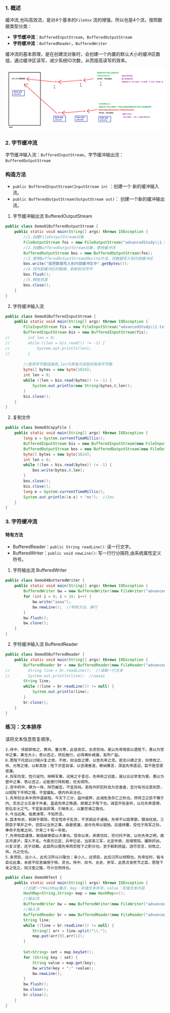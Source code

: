 ### 1. 概述

缓冲流,也叫高效流，是对4个基本的`FileXxx` 流的增强，所以也是4个流，按照数据类型分类：

* **字节缓冲流**：`BufferedInputStream`，`BufferedOutputStream` 
* **字符缓冲流**：`BufferedReader`，`BufferedWriter`

缓冲流的基本原理，是在创建流对象时，会创建一个内置的默认大小的缓冲区数组，通过缓冲区读写，减少系统IO次数，从而提高读写的效率。

![01_缓冲流的原理](images/01_%E7%BC%93%E5%86%B2%E6%B5%81%E7%9A%84%E5%8E%9F%E7%90%86.bmp)

### 2. 字节缓冲流

字节缓冲输入流：`BufferedInputStream`，字节缓冲输出流：`BufferedOutputStream` 

### 构造方法

* `public BufferedInputStream(InputStream in)` ：创建一个 新的缓冲输入流。 
* `public BufferedOutputStream(OutputStream out)`： 创建一个新的缓冲输出流。

1. 字节缓冲输出流 BufferedOutputStream

```Java
public class Demo01BufferedOutputStream {
    public static void main(String[] args) throws IOException {
        //1.创建FileOutputStream对象
        FileOutputStream fos = new FileOutputStream("advancedStudy\\1.txt");
        //2.创建BufferedOutputStream对象，使用缓冲流
        BufferedOutputStream bos = new BufferedOutputStream(fos);
        //3.使用BufferedOutputStream的write方法，将数据写入到内部缓冲区
        bos.write("我把数据写入到内部缓冲区中".getBytes());
        //4.将内部缓冲区的数据，刷新到文件中
        bos.flush();
        //5.释放资源
        bos.close();
    }
}
```

2. 字符缓冲输入流

```Java
public class Demo02BufferedInputStream {
    public static void main(String[] args) throws IOException {
        FileInputStream fis = new FileInputStream("advancedStudy\\1.txt");
        BufferedInputStream bis = new BufferedInputStream(fis);
//        int len = 0;
//        while ((len = bis.read()) != -1) {
//            System.out.println(len);
//        }
        
        //使用字节数组接收,len代表每次读取的有效字节数
        byte[] bytes = new byte[1024];
        int len = 0;
        while ((len = bis.read(bytes)) != -1) {
            System.out.println(new String(bytes,0,len));
        }
        bis.close();
    }
}
```

2. 复制文件

```Java
public class Demo03CopyFile {
    public static void main(String[] args) throws IOException {
        long s = System.currentTimeMillis();
        BufferedInputStream bis = new BufferedInputStream(new FileInputStream("d:\\pw.txt"));
        BufferedOutputStream bos = new BufferedOutputStream(new FileOutputStream("pw.txt"));
        byte[] bytes = new byte[1024];
        int len = 0;
        while ((len = bis.read(bytes)) != -1) {
            bos.write(bytes,0,len);
        }
        bos.close();
        bis.close();
        long e = System.currentTimeMillis();
        System.out.println((e-s) + "ms");  //1ms
    }
}
```

### 3. 字符缓冲流

#### 特有方法

* BufferedReader：`public String readLine()`: 读一行文字。 
* BufferedWriter：`public void newLine()`: 写一行行分隔符,由系统属性定义符号。 

1. 字符输出流 BufferedWriter

```Java
public class Demo04ButteredWriter {
    public static void main(String[] args) throws IOException {
        BufferedWriter bw = new BufferedWriter(new FileWriter("advancedStudy\\2.txt"));
        for (int i = 0; i < 10; i++) {
            bw.write("aaaa");
            bw.newLine();  //特有方法，换行
        }
        bw.flush();
        bw.close();
    }
}
```

2. 字符缓冲输入流 BufferedReader

```java
public class Demo05BufferedReader {
    public static void main(String[] args) throws IOException {
        BufferedReader br = new BufferedReader(new FileReader("advancedStudy\\2.txt"));
//        String line = br.readLine();  //读取一行文本
//        System.out.println(line);  //aaaa1
        String line;
        while ((line = br.readLine()) != null) {
            System.out.println(line);
        }
        br.close();
    }
}
```

### 练习：文本排序

请将文本信息恢复顺序。

```
3.侍中、侍郎郭攸之、费祎、董允等，此皆良实，志虑忠纯，是以先帝简拔以遗陛下。愚以为宫中之事，事无大小，悉以咨之，然后施行，必得裨补阙漏，有所广益。
8.愿陛下托臣以讨贼兴复之效，不效，则治臣之罪，以告先帝之灵。若无兴德之言，则责攸之、祎、允等之慢，以彰其咎；陛下亦宜自谋，以咨诹善道，察纳雅言，深追先帝遗诏，臣不胜受恩感激。
4.将军向宠，性行淑均，晓畅军事，试用之于昔日，先帝称之曰能，是以众议举宠为督。愚以为营中之事，悉以咨之，必能使行阵和睦，优劣得所。
2.宫中府中，俱为一体，陟罚臧否，不宜异同。若有作奸犯科及为忠善者，宜付有司论其刑赏，以昭陛下平明之理，不宜偏私，使内外异法也。
1.先帝创业未半而中道崩殂，今天下三分，益州疲弊，此诚危急存亡之秋也。然侍卫之臣不懈于内，忠志之士忘身于外者，盖追先帝之殊遇，欲报之于陛下也。诚宜开张圣听，以光先帝遗德，恢弘志士之气，不宜妄自菲薄，引喻失义，以塞忠谏之路也。
9.今当远离，临表涕零，不知所言。
6.臣本布衣，躬耕于南阳，苟全性命于乱世，不求闻达于诸侯。先帝不以臣卑鄙，猥自枉屈，三顾臣于草庐之中，咨臣以当世之事，由是感激，遂许先帝以驱驰。后值倾覆，受任于败军之际，奉命于危难之间，尔来二十有一年矣。
7.先帝知臣谨慎，故临崩寄臣以大事也。受命以来，夙夜忧叹，恐付托不效，以伤先帝之明，故五月渡泸，深入不毛。今南方已定，兵甲已足，当奖率三军，北定中原，庶竭驽钝，攘除奸凶，兴复汉室，还于旧都。此臣所以报先帝而忠陛下之职分也。至于斟酌损益，进尽忠言，则攸之、祎、允之任也。
5.亲贤臣，远小人，此先汉所以兴隆也；亲小人，远贤臣，此后汉所以倾颓也。先帝在时，每与臣论此事，未尝不叹息痛恨于桓、灵也。侍中、尚书、长史、参军，此悉贞良死节之臣，愿陛下亲之信之，则汉室之隆，可计日而待也。
```

```Java
public class Demo06Test {
    public static void main(String[] args) throws IOException {
        //创建一个HashMap集合，key：存储文本序号，value：存储文本内容
        HashMap<String,String> map = new HashMap<>();
        //输出流
        BufferedWriter bw = new BufferedWriter(new FileWriter("advancedStudy\\Out.txt"));
        //输入流
        BufferedReader br = new BufferedReader(new FileReader("advancedStudy\\In.txt"));
        String line;
        while ((line = br.readLine()) != null) {
            String[] arr = line.split("\\.");
            map.put(arr[0],arr[1]);
        }

        Set<String> set = map.keySet();
        for (String key : set) {
            String value = map.get(key);
            bw.write(key + ":" +value);
            bw.newLine();
        }
        bw.flush();
        bw.close();
        br.close();
    }
}
```

